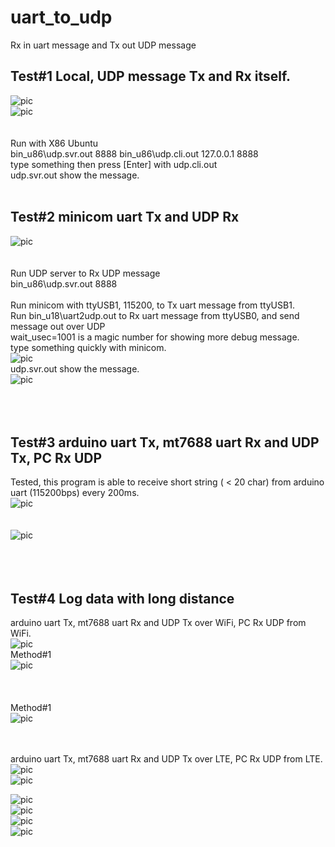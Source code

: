 # uart_to_udp
Rx in uart message and Tx out UDP message

## Test#1 Local, UDP message Tx and Rx itself.
![pic](pic/test1a.png)<br>
![pic](pic/test1b.png)<br><br><br>
Run with X86 Ubuntu  
bin_u86\udp.svr.out  8888
bin_u86\udp.cli.out 127.0.0.1 8888
<br>
type something then press [Enter] with udp.cli.out  
udp.svr.out show the message.  
<br>

## Test#2 minicom uart Tx and UDP Rx
![pic](pic/test2d.png)<br><br><br>
Run UDP server to Rx UDP message  
bin_u86\udp.svr.out  8888  
<br>
Run minicom with ttyUSB1, 115200, to Tx uart message from ttyUSB1.
<br>
Run bin_u18\uart2udp.out to Rx uart message from ttyUSB0, and send message out over UDP  
wait_usec=1001 is a magic number for showing more debug message.  
type something quickly with minicom.  
![pic](pic/test2a.png)<br>
udp.svr.out show the message.  
![pic](pic/test2b.png)<br><br><br>
<br>
## Test#3 arduino uart Tx, mt7688 uart Rx and UDP Tx, PC Rx UDP
Tested, this program is able to receive short string ( < 20 char) from arduino uart (115200bps) every 200ms.  
![pic](pic/test3c.png)<br><br><br>
![pic](pic/test3b.png)<br><br><br>
<br>
## Test#4 Log data with long distance
arduino uart Tx, mt7688 uart Rx and UDP Tx over WiFi, PC Rx UDP from WiFi.  
![pic](pic/lk7688duo.jpg)<br>
Method#1  
![pic](pic/test6.png)<br><br><br>
<br>
Method#1  
![pic](pic/test5.png)<br><br><br>


arduino uart Tx, mt7688 uart Rx and UDP Tx over LTE, PC Rx UDP from LTE.    
![pic](pic/test4c.png)<br>
![pic](pic/lk7688_ec20.jpg)<br>

![pic](pic/duo_ardu2.png)<br>
![pic](pic/duo_ardu5.png)<br>
![pic](pic/duo1.png)<br>
![pic](pic/duo2.png)<br>
